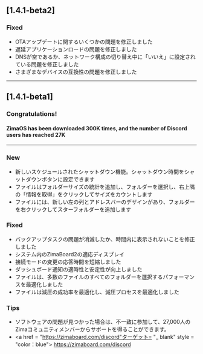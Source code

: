 ## [1.4.1-beta2]
### Fixed
- OTAアップデートに関するいくつかの問題を修正しました
- 遅延アプリケーションロードの問題を修正しました
- DNSが空であるか、ネットワーク構成の切り替え中に「いいえ」に設定されている問題を修正しました
- さまざまなデバイスの互換性の問題を修正しました
---

## [1.4.1-beta1]
### Congratulations! 
#### ZimaOS has been downloaded 300K times, and the number of Discord users has reached 27K
---
### New
- 新しいスケジュールされたシャットダウン機能。シャットダウン時間をシャットダウンボタンに設定できます
- ファイルはフォルダーサイズの統計を追加し、フォルダーを選択し、右上隅の「情報を取得」をクリックしてサイズをカウントします
- ファイルには、新しい左の列とアドレスバーのデザインがあり、フォルダーを右クリックしてスターフォルダーを追加します
### Fixed
- バックアップタスクの問題が消滅したか、時間内に表示されないことを修正しました
- システム内のZimaBoard2の適応ディスプレイ
- 接続モードの変更の応答時間を短縮しました
- ダッシュボード通知の適時性と安定性が向上しました
- ファイルは、多数のファイルのすべてのフォルダーを選択するパフォーマンスを最適化しました
- ファイルは減圧の成功率を最適化し、減圧プロセスを最適化しました
### Tips
- ソフトウェアの問題が見つかった場合は、不一致に参加して、27,000人のZimaコミュニティメンバーからサポートを得ることができます。
- <a href = "https://zimaboard.com/discord"ターゲット= "_ blank" style = "color：blue"> https://zimaboard.com/discord </a>
